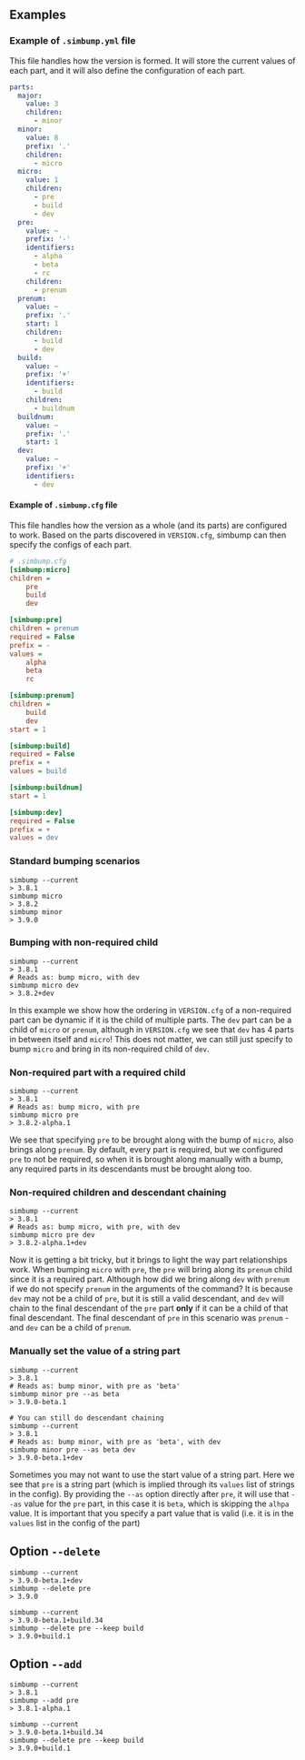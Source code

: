 ## Examples

### Example of `.simbump.yml` file

This file handles how the version is formed. It will store the current
values of each part, and it will also define the configuration of each
part.

```yaml
parts:
  major:
    value: 3
    children:
      - minor
  minor:
    value: 8
    prefix: '.'
    children:
      - micro
  micro:
    value: 1
    children:
      - pre
      - build
      - dev
  pre:
    value: ~
    prefix: '-'
    identifiers:
      - alpha
      - beta
      - rc
    children:
      - prenum
  prenum:
    value: ~
    prefix: '.'
    start: 1
    children:
      - build
      - dev
  build:
    value: ~
    prefix: '+'
    identifiers:
      - build
    children:
      - buildnum
  buildnum:
    value: ~
    prefix: '.'
    start: 1
  dev:
    value: ~
    prefix: '+'
    identifiers:
      - dev

```


#### Example of `.simbump.cfg` file

This file handles how the version as a whole (and its parts) are 
configured to work. Based on the parts discovered in `VERSION.cfg`,
simbump can then specify the configs of each part.

```ini
# .simbump.cfg
[simbump:micro]
children =
    pre
    build
    dev

[simbump:pre]
children = prenum
required = False
prefix = -
values = 
    alpha
    beta
    rc

[simbump:prenum]
children = 
    build
    dev
start = 1

[simbump:build]
required = False
prefix = +
values = build

[simbump:buildnum]
start = 1

[simbump:dev]
required = False
prefix = +
values = dev
```


### Standard bumping scenarios

```shell
simbump --current
> 3.8.1
simbump micro
> 3.8.2
simbump minor
> 3.9.0
```


### Bumping with non-required child

```shell
simbump --current
> 3.8.1
# Reads as: bump micro, with dev
simbump micro dev
> 3.8.2+dev
```

In this example we show how the ordering in `VERSION.cfg` of a
non-required part can be dynamic if it is the child of multiple parts.
The `dev` part can be a child of `micro` or `prenum`, although in
`VERSION.cfg` we see that `dev` has 4 parts in between itself and
`micro`! This does not matter, we can still just specify to bump `micro`
and bring in its non-required child of `dev`.


### Non-required part with a required child

```shell
simbump --current
> 3.8.1
# Reads as: bump micro, with pre
simbump micro pre
> 3.8.2-alpha.1
```

We see that specifying `pre` to be brought along with the bump of
`micro`, also brings along `prenum`. By default, every part is required,
but we configured `pre` to not be required, so when it is brought along
manually with a bump, any required parts in its descendants must be
brought along too.


### Non-required children and descendant chaining

```shell
simbump --current
> 3.8.1
# Reads as: bump micro, with pre, with dev
simbump micro pre dev
> 3.8.2-alpha.1+dev
```

Now it is getting a bit tricky, but it brings to light
the way part relationships work. When bumping `micro` with `pre`, the
`pre` will bring along its `prenum` child since it is a
required part. Although how did we bring along `dev` with
`prenum` if we do not specify `prenum` in the arguments of the command?
It is because `dev` may not be a child of `pre`, but it is still a
valid descendant, and `dev` will chain to the final descendant of the
`pre` part **only** if it can be a child of that final descendant. The
final descendant of `pre` in this scenario was `prenum` - and `dev`
can be a child of `prenum`.


### Manually set the value of a string part

```shell
simbump --current
> 3.8.1
# Reads as: bump minor, with pre as 'beta'
simbump minor pre --as beta
> 3.9.0-beta.1
```

```shell
# You can still do descendant chaining
simbump --current
> 3.8.1
# Reads as: bump minor, with pre as 'beta', with dev
simbump minor pre --as beta dev
> 3.9.0-beta.1+dev
```

Sometimes you may not want to use the start value of a string part. Here
we see that `pre` is a string part (which is implied through its 
`values` list of strings in the config). By providing the `--as`
option directly after `pre`, it will use that `--as` value for the `pre`
part, in this case it is `beta`, which is skipping the
`alhpa` value. It is important that you specify a part value that is
valid (i.e. it is in the `values` list in the config of the part)


## Option `--delete`

```shell
simbump --current
> 3.9.0-beta.1+dev
simbump --delete pre
> 3.9.0
```

```shell
simbump --current
> 3.9.0-beta.1+build.34
simbump --delete pre --keep build
> 3.9.0+build.1
```


## Option `--add`

```shell
simbump --current
> 3.8.1
simbump --add pre
> 3.8.1-alpha.1
```

```shell
simbump --current
> 3.9.0-beta.1+build.34
simbump --delete pre --keep build
> 3.9.0+build.1
```

